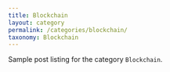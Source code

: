 ```yaml
---
title: Blockchain
layout: category
permalink: /categories/blockchain/
taxonomy: Blockchain
---
```


Sample post listing for the category `Blockchain`.
